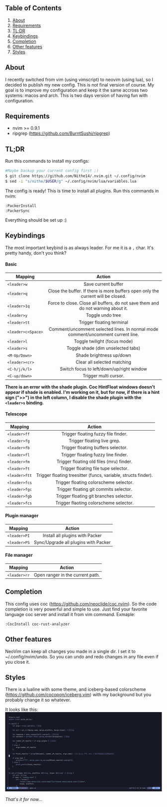 ## Table of Contents
1. [About](#about)
2. [Requirements](#requirements)
3. [TL;DR](#tldr)
4. [Keybindings](#keybindings)
5. [Completion](#completion)
6. [Other features](#other-features)
7. [Styles](#styles)

## About 
I recently switched from vim (using vimscript) to neovim (using lua), so I decided to publish my new config. This is not final version of course. My goal is to improve my configuration and keep it the same accross two systems: macos and arch. 
This is two days version of having fun with configuration. 

## Requirements
- nvim >= 0.9.1
- ripgrep (https://github.com/BurntSushi/ripgrep)

## TL;DR
Run this commands to install my configs:
```bash
#Maybe backup your current config first ;)
$ git clone https://github.com/Nithe14/.nvim.git ~/.config/nvim
$ sed -i "s/nithe/$USER/g" ~/.config/nvim/lua/variables.lua
```
The config is ready! This is time to install all plugins. Run this commands in nvim:
```vim
:PackerInstall
:PackerSync
```
Everything should be set up :)

## Keybindings
The most important keybind is as always leader. For me it is a `,` char. It's pretty handy, don't you think?

#### Basic
| Mapping  |      Action   |
|----------|:-------------:|
| `<leader>w` |  Save current buffer |
| `<leader>q` |  Close the buffer. If there is more buffers open only the current will be closed. |
| `<leader>1q` | Force to close. Close all buffers, do not save them and do not warning about it.|
| `<leader>y` | Toggle undo tree |
| `<leader>tt` | Trigger floating terminal |
|`<leader>c<Space>` | Comment/uncomment selected lines. In normal mode comment/uncomment current line. |
|`<leader>l` | Toggle twilight (focus mode) |
|`<leader>s` | Toggle shade (dim unselected tabs)|
|`<M-Up/Down>` | Shade brightness up/down |
|`<leader><cr>` | Clear all selected matching |
| `<C-h/j/k/l>` | Switch focus to left/down/up/right window |
|`<C-up/down>` | Trigger multi cursor. |
**There is an error with the shade plugin. Coc HintFloat windows doesn't appear if shade is enabled. I'm working on it, but for now, if there is a hint sign (">>") in the left column, I disable the shade plugin with the `<leader>s` binding.**
#### Telescope 

| Mapping  |      Action   |
|----------|:-------------:|
| `<leader>ff` | Trigger floating fuzzy file finder. |
|`<leader>fg` | Trigger floating live grep. | 
|`<leader>fb` | Trigger floating buffers selector. |
|`<leader>fl` | Trigger floating fuzzy line finder. |
|`<leader>fm` | Trigger floating old files (mru) finder. |
|`<leader>ft` | Trigger floating file tupe selector. |
|`<leader>ftt` | Trigger floating treesitter (funcs, variable, structs finder). |
|`<leader>fcs` | Trigger floating colorscheme selector. |
|`<leader>fgc` | Trigger floating git commits selector. |
|`<leader>fgb` | Trigger floating git branches selector. |
|`<leader>fcs` | Trigger flaoting colorscheme selector. |

#### Plugin manager
| Mapping  |    Action     |
|----------|:-------------:|
|`<leader>PI`| Install all plugins with Packer|
| `<leader>PS`| Sync/Upgrade all plugins with Packer|

#### File manager
| Mapping  |      Action   |
|----------|:-------------:|
|`<leader>rr` | Open ranger in the current path. |



## Completion 
This config uses coc (https://github.com/neoclide/coc.nvim). So the code completion is very powerful and simple to use. Just find your favorite language coc server and install it from vim command. Exmaple:
```vim
:CocInstall coc-rust-analyzer
```
## Other features 
NeoVim can keep all changes you made in a single dir. I set it to ~/.config/nvim/undo. So you can undo and redo changes in any file even if you close it.

## Styles 
There is a lualine with some theme, and iceberg-based colorscheme (https://github.com/cocopon/iceberg.vim) with my background but you probably change it so whatever.

It looks like this:
![preview](./assets/styles.png)

_That's it for now..._
